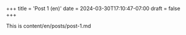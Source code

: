 +++
title = 'Post 1 (en)'
date = 2024-03-30T17:10:47-07:00
draft = false
+++

This is content/en/posts/post-1.md
